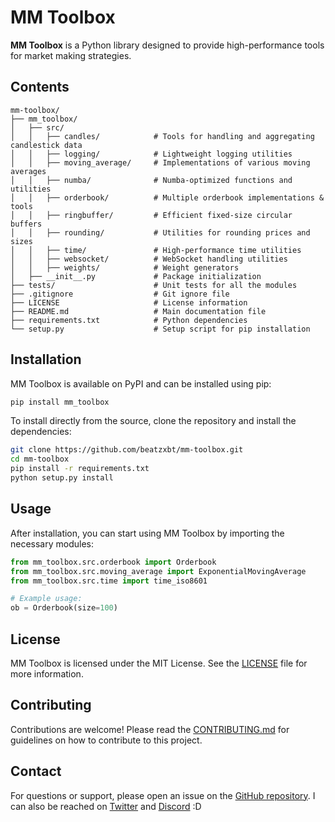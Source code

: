 # MM Toolbox

**MM Toolbox** is a Python library designed to provide high-performance tools for market making strategies.

## Contents

```plaintext
mm-toolbox/
├── mm_toolbox/
│   ├── src/
│   │   ├── candles/            # Tools for handling and aggregating candlestick data
│   │   ├── logging/            # Lightweight logging utilities
│   │   ├── moving_average/     # Implementations of various moving averages
│   │   ├── numba/              # Numba-optimized functions and utilities
│   │   ├── orderbook/          # Multiple orderbook implementations & tools
│   │   ├── ringbuffer/         # Efficient fixed-size circular buffers
│   │   ├── rounding/           # Utilities for rounding prices and sizes
│   │   ├── time/               # High-performance time utilities
│   │   ├── websocket/          # WebSocket handling utilities
│   │   ├── weights/            # Weight generators 
│   ├── __init__.py             # Package initialization
├── tests/                      # Unit tests for all the modules
├── .gitignore                  # Git ignore file
├── LICENSE                     # License information
├── README.md                   # Main documentation file
├── requirements.txt            # Python dependencies
└── setup.py                    # Setup script for pip installation
```

## Installation

MM Toolbox is available on PyPI and can be installed using pip:

```bash
pip install mm_toolbox
```

To install directly from the source, clone the repository and install the dependencies:
```bash
git clone https://github.com/beatzxbt/mm-toolbox.git
cd mm-toolbox
pip install -r requirements.txt
python setup.py install
```

## Usage

After installation, you can start using MM Toolbox by importing the necessary modules:
```python
from mm_toolbox.src.orderbook import Orderbook
from mm_toolbox.src.moving_average import ExponentialMovingAverage
from mm_toolbox.src.time import time_iso8601

# Example usage:
ob = Orderbook(size=100)
```

## License

MM Toolbox is licensed under the MIT License. See the [LICENSE](/LICENSE) file for more information.

## Contributing

Contributions are welcome! Please read the [CONTRIBUTING.md](/CONTRIBUTING.md) for guidelines on how to contribute to this project.

## Contact

For questions or support, please open an issue on the [GitHub repository](https://github.com/beatzxbt/mm-toolbox/issues). 
I can also be reached on [Twitter](https://twitter.com/BeatzXBT) and [Discord](@gamingbeatz) :D